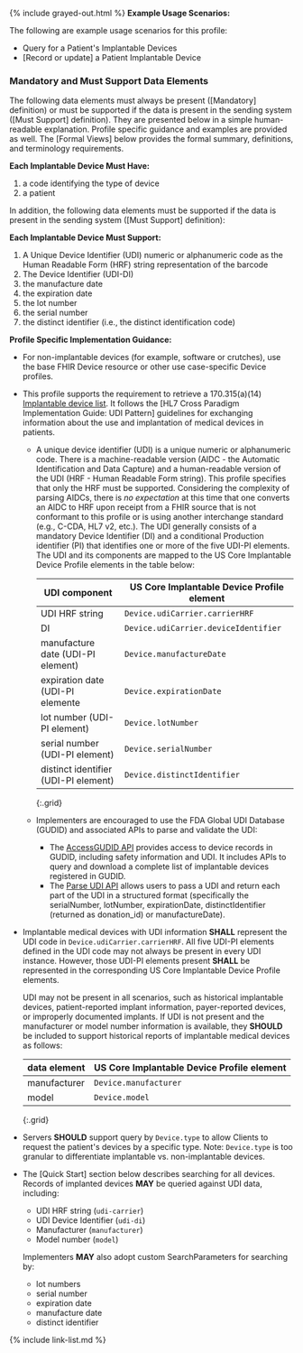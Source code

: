 {% include grayed-out.html %}
**Example Usage Scenarios:**

The following are example usage scenarios for this profile:

-   Query for a Patient's Implantable Devices
-  [Record or update]  a Patient Implantable Device

### Mandatory and Must Support Data Elements

The following data elements must always be present ([Mandatory] definition) or must be supported if the data is present in the sending system ([Must Support] definition). They are presented below in a simple human-readable explanation. Profile specific guidance and examples are provided as well. The [Formal Views] below provides the formal summary, definitions, and terminology requirements.

**Each Implantable Device Must Have:**

1. a code identifying the type of device
1. a patient

In addition, the following data elements must be supported if the data is present in the sending system ([Must Support] definition):

**Each Implantable Device Must Support:**

1. A Unique Device Identifier (UDI) numeric or alphanumeric code as the Human Readable Form (HRF) string representation of the barcode
1. The Device Identifier (UDI-DI)
1. the manufacture date
1. the expiration date
1. the lot number
1. the serial number
1. the distinct identifier (i.e., the distinct identification code)

**Profile Specific Implementation Guidance:**
- For non-implantable devices (for example, software or crutches), use the base FHIR Device resource or other use case-specific Device profiles.
- This profile supports the requirement to retrieve a 170.315(a)(14) [Implantable device list](https://www.healthit.gov/test-method/implantable-device-list). It follows the [HL7 Cross Paradigm Implementation Guide: UDI Pattern] guidelines for exchanging information about the use and implantation of medical devices in patients.
  - A unique device identifier (UDI) is a unique numeric or alphanumeric code. There is a machine-readable version (AIDC - the Automatic Identification and Data Capture) and a human-readable version of the UDI (HRF - Human Readable Form string). This profile specifies that only the HRF must be supported. Considering the complexity of parsing AIDCs, there is *no expectation* at this time that one converts an AIDC to HRF upon receipt from a FHIR source that is not conformant to this profile or is using another interchange standard (e.g., C-CDA, HL7 v2, etc.). The UDI generally consists of a mandatory Device Identifier (DI) and a conditional Production identifier (PI) that identifies one or more of the five UDI-PI elements. The UDI and its components are mapped to the US Core Implantable Device Profile elements in the table below:

    |UDI component|US Core Implantable Device Profile element|
    |---|---|
    |UDI HRF string|`Device.udiCarrier.carrierHRF`|
    |DI|`Device.udiCarrier.deviceIdentifier`|
    |manufacture date (UDI-PI element)|`Device.manufactureDate`|
    |expiration date (UDI-PI elemente|`Device.expirationDate`|
    |lot number (UDI-PI element)|`Device.lotNumber`|
    |serial number (UDI-PI element)|`Device.serialNumber`|
    |distinct identifier (UDI-PI element)|`Device.distinctIdentifier`|
    {:.grid}

  -  Implementers are encouraged to use the FDA Global UDI Database (GUDID) and associated APIs to parse and validate the UDI:
      - The [AccessGUDID API](https://www.fda.gov/medical-devices/global-unique-device-identification-database-gudid/accessgudid-public) provides access to device records in GUDID, including safety information and UDI. It includes APIs to query and download a complete list of implantable devices registered in GUDID.
      - The [Parse UDI API](https://accessgudid.nlm.nih.gov/resources/developers/parse_udi_api) allows users to pass a UDI and return each part of the UDI in a structured format (specifically the serialNumber, lotNumber, expirationDate, distinctIdentifier (returned as donation_id) or manufactureDate).

- Implantable medical devices with UDI information **SHALL** represent the UDI code in `Device.udiCarrier.carrierHRF`. All five UDI-PI elements defined in the UDI code may not always be present in every UDI instance. However, those UDI-PI elements present **SHALL** be represented in the corresponding US Core Implantable Device Profile elements.

   UDI may not be present in all scenarios, such as historical implantable devices, patient-reported implant information, payer-reported devices, or improperly documented implants. If UDI is not present and the manufacturer or model number information is available, they **SHOULD** be included to support historical reports of implantable medical devices as follows:

   |data element|US Core Implantable Device Profile element|
   |---|---|
   |manufacturer|`Device.manufacturer`|
   |model|`Device.model`|
   {:.grid}

- Servers **SHOULD** support query by `Device.type` to allow Clients to request the patient's devices by a specific type. Note: `Device.type` is too granular to differentiate implantable vs. non-implantable devices.  
- The [Quick Start] section below describes searching for all devices. Records of implanted devices **MAY** be queried against UDI data, including:

    - UDI HRF string (`udi-carrier`)
    - UDI Device Identifier (`udi-di`)
    - Manufacturer (`manufacturer`)
    - Model number (`model`)

  Implementers **MAY** also adopt custom SearchParameters for searching by:

    - lot numbers
    - serial number
    - expiration date
    - manufacture date
    - distinct identifier

{% include link-list.md %}

</div><!-- grayed-out -->